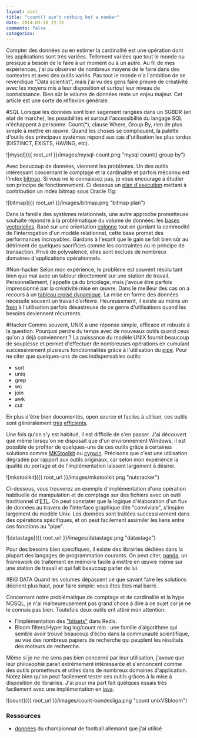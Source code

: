 ```yaml
---
layout: post
title: "count() ain't nothing but a number"
date: 2014-03-18 22:31
comments: false
categories: 
---
```

Compter des données ou en estimer la cardinalité est une opération dont les applications sont très variées. Tellement variées que tout le monde ou presque a besoin de le faire à un moment ou à un autre. Au fil de mes expériences, j'ai pu observer de nombreux moyens de le faire dans des contextes et avec des outils variés. Pas tout le monde n'a l'ambition de se revendique "Data scientist", mais j'ai vu des gens faire preuve de créativité avec les moyens mis à leur disposition et surtout leur niveau de connaissance. Bien sûr le volume de données reste un enjeu majeur. Cet article est une sorte de réflexion générale.

#SQL
Lorsque les données sont bien sagement rangées dans un SGBDR (en état de marche), les possibilités et surtout l'accessibilité du langage SQL n'échappent à personne. Count(*), clause Where, Group By, rien de plus simple à mettre en œuvre. Quand les choses se compliquent, la palette d'outils des principaux systèmes répond aux cas d'utilisation les plus tordus (DISTINCT, EXISTS, HAVING, etc).

![mysql]({{ root_url }}/images/mysql-count.png "mysql count() group by")

Avec beaucoup de données, viennent les problèmes. Un des outils intéressant concernant le comptage et la cardinalité et parfois méconnu est l'index [bitmap](http://en.wikipedia.org/wiki/Bitmap_index). Si vous ne le connaissez pas, je vous encourage à étudier son principe de fonctionnement. Ci dessous un [plan d'execution](http://en.wikipedia.org/wiki/Query_plan) mettant à contribution un index bitmap sous Oracle 11g:

![bitmap]({{ root_url }}/images/bitmap.png "bitmap plan")

Dans la famille des systèmes relationnels, une autre approche prometteuse souhaite répondre à la problématique du volume de données: les [ bases vectorielles](http://en.wikipedia.org/wiki/Vectorwise). Basé sur une orientation [colonne](http://en.wikipedia.org/wiki/Column-oriented_DBMS) tout en gardant la commodité de l'interrogation d'un modèle relationnel, cette base promet des performances incroyables. Gardons à l'esprit que le gain se fait bien sûr au détriment de quelques sacrifices comme les contraintes ou le principe de transaction. Privé de polyvalence, elles sont exclues de nombreux domaines d'applications opérationnels.

#Non-hacker
Selon mon expérience, le problème est souvent résolu tant bien que mal avec un tableur directement sur une station de travail. Personnellement, j'appelle ça du bricolage, mais j'avoue être parfois impressionné par la créativité mise en œuvre. Dans le meilleur des cas on a recours à un [tableau croisé dynamique](http://en.wikipedia.org/wiki/Pivot_table). La mise en forme des données nécessite souvent un travail d’orfèvre. Heureusement, il existe au moins un [frein](http://stackoverflow.com/questions/526921/why-is-there-still-a-row-limit-in-microsoft-excel) à l'utilisation parfois désastreuse de ce genre d'utilisations quand les besoins deviennent récurrents.

#Hacker
Comme souvent, UNIX a une réponse simple, efficace et robuste à la question. Pourquoi perdre du temps avec de nouveaux outils quand ceux qu'on a déjà conviennent ? La puissance du modèle UNIX fournit beaucoup de souplesse et permet d'effectuer de nombreuses opérations en cumulant successivement plusieurs fonctionnalités grâce à l'utilisation du [pipe](http://doc.cat-v.org/unix/pipes/). Pour ne citer que quelques-uns de ces indispensables outils:

- sort
- uniq
- grep
- wc
- join
- awk
- cut

En plus d'être bien documentés, open source et faciles à utiliser, ces outils sont généralement [très](http://lists.freebsd.org/pipermail/freebsd-current/2010-August/019310.html) [efficients](http://en.wikipedia.org/wiki/Merge_sort).

Une fois qu'on s'y est habitué, il est difficile de s'en passer. J'ai découvert que même lorsqu'on ne disposait que d'un environnement Windows, il est possible de profiter de quelques-uns de ces outils grâce à certaines solutions comme [MKStoolkit](http://en.wikipedia.org/wiki/MKS_Toolkit) ou [cygwin](http://en.wikipedia.org/wiki/Cygwin). Précisons que c'est une utilisation dégradée par rapport aux outils originaux, car selon mon expérience la qualité du portage et de l'implémentation laissent largement à désirer.

![mkstoolkit]({{ root_url }}/images/mkstoolkit.png "nutcracker")

Ci-dessous, vous trouverez un exemple d'implémentation d'une opération habituelle de manipulation et de comptage sur des fichiers avec un outil traditionnel d'[ETL](http://en.wikipedia.org/wiki/Extract,_transform,_load). On peut constater que la logique d'élaboration d'un flux de données au travers de l'interface graphique dite "conviviale", s'inspire largement du modèle Unix. Les données sont traitées successivement dans des opérations spécifiques, et on peut facilement assimiler les liens entre ces fonctions au "pipe".

![datastage]({{ root_url }}/images/datastage.png "datastage")

Pour des besoins bien spécifiques, il existe des librairies dédiées dans la plupart des langages de programmation courants. On peut citer, [panda](http://pandas.pydata.org/), un framework de traitement en mémoire facile à mettre en œuvre même sur une station de travail et qui fait beaucoup parler de lui.

#BIG DATA
Quand les volumes dépassent ce que savant faire les solutions décrient plus haut, pour faire simple: vous êtes êtes mal barré.  

Concernant notre problématique de comptage et de cardinalité et la hype NOSQL, je n'ai malheureusement pas grand chose à dire à ce sujet car je ne le connais pas bien. Toutefois deux outils ont attiré mon attention:

- l’implémentation des ["bitsets"](http://blog.getspool.com/2011/11/29/fast-easy-realtime-metrics-using-redis-bitmaps/) dans Redis. 
- Bloom filters/Hyper log log/count min : une famille d’algorithme qui semble avoir trouvé beaucoup d’écho dans la communauté scientifique, au vue des nombreux papiers de recherche qui peuplent les résultats des moteurs de recherche.

Même si je ne me sens pas bien concerné par leur utilisation, j'avoue que leur philosophie parait extrêmement intéressante et s'annoncent comme des outils prometteurs et utiles dans de nombreux domaines d'application. Notez bien qu'on peut facilement tester ces outils grâces à la mise à disposition de librairies. J'ai pour ma part fait quelques essais très facilement avec une implémentation en [java](https://github.com/addthis/stream-lib).

![count]({{ root_url }}/images/count-bundesliga.png "count unixVSbloom")


### Ressources

- [données](http://www.football-data.co.uk/germanym.php) du championnat de football allemand que j'ai utilisé